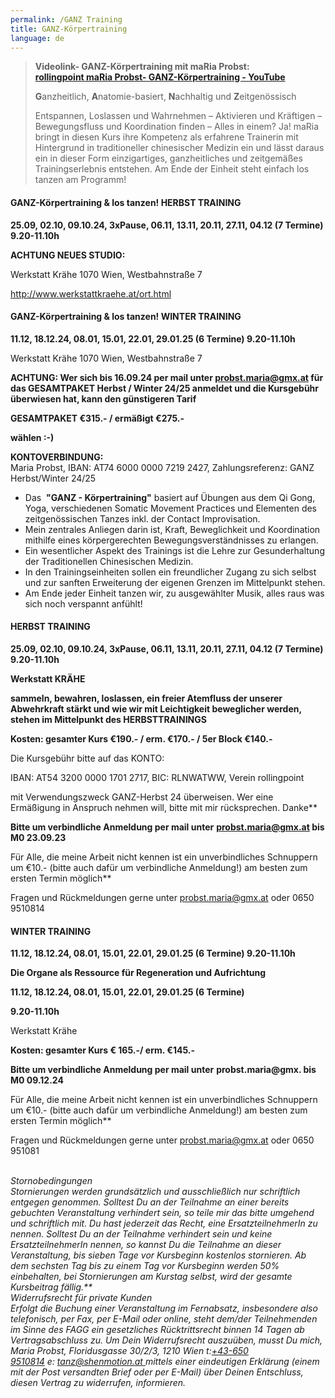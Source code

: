 ```yaml
---
permalink: /GANZ Training
title: GANZ-Körpertraining
language: de
---
```

> **Videolink- GANZ-Körpertraining mit maRia Probst:**\
> **[rollingpoint maRia Probst- GANZ-Körpertraining - YouTube](https://www.youtube.com/watch?v=6A5otnVZAg4)**
>
> **G**anzheitlich, **A**natomie-basiert, **N**achhaltig und **Z**eitgenössisch
>
> Entspannen, Loslassen und Wahrnehmen – Aktivieren und Kräftigen – Bewegungsfluss und Koordination finden – Alles in einem? Ja! maRia bringt in diesen Kurs ihre Kompetenz als erfahrene Trainerin mit Hintergrund in traditioneller chinesischer Medizin ein und lässt daraus ein in dieser Form einzigartiges, ganzheitliches und zeitgemäßes Trainingserlebnis entstehen. Am Ende der Einheit steht einfach los tanzen am Programm!

#### **GANZ-Körpertraining & los tanzen! HERBST TRAINING**

**25.09, 02.10, 09.10.24, 3xPause, 06.11, 13.11, 20.11, 27.11, 04.12 (7 Termine) 9.20-11.10h**

**ACHTUNG NEUES STUDIO:**

Werkstatt Krähe
1070 Wien, Westbahnstraße 7

http://www.werkstattkraehe.at/ort.html

#### **GANZ-Körpertraining & los tanzen! WINTER TRAINING**

**11.12, 18.12.24, 08.01, 15.01, 22.01, 29.01.25 (6 Termine) 9.20-11.10h**

Werkstatt Krähe
1070 Wien, Westbahnstraße 7

**ACHTUNG: Wer sich bis 16.09.24 per mail unter probst.maria@gmx.at für das GESAMTPAKET Herbst / Winter 24/25 anmeldet und die Kursgebühr überwiesen hat, kann den günstigeren Tarif** 

**GESAMTPAKET €315.- / ermäßigt €275.-**

**wählen :-)**

**KONTOVERBINDUNG:**\
Maria Probst, IBAN: AT74 6000 0000 7219 2427, Zahlungsreferenz: GANZ  Herbst/Winter 24/25

* Das  **"GANZ - Körpertraining"** basiert auf Übungen aus dem Qi Gong, Yoga, verschiedenen Somatic Movement Practices und Elementen des zeitgenössischen Tanzes inkl. der Contact Improvisation. 
* Mein zentrales Anliegen darin ist, Kraft, Beweglichkeit und Koordination mithilfe eines körpergerechten Bewegungsverständnisses zu erlangen. 
* Ein wesentlicher Aspekt des Trainings ist die Lehre zur Gesunderhaltung der Traditionellen Chinesischen Medizin. 
* In den Trainingseinheiten sollen ein freundlicher Zugang zu sich selbst und zur sanften Erweiterung der eigenen Grenzen im Mittelpunkt stehen. 
* Am Ende jeder Einheit tanzen wir, zu ausgewählter Musik, alles raus was sich noch verspannt anfühlt!



#### **HERBST TRAINING**

**25.09, 02.10, 09.10.24, 3xPause, 06.11, 13.11, 20.11, 27.11, 04.12 (7 Termine) 9.20-11.10h**

**Werkstatt KRÄHE**

**sammeln, bewahren, loslassen, ein freier Atemfluss der unserer Abwehrkraft stärkt und wie wir mit Leichtigkeit beweglicher werden, stehen im Mittelpunkt des HERBSTTRAININGS**

**Kosten: gesamter Kurs €190.- / erm. €170.- / 5er Block €140.-**

Die Kursgebühr bitte auf das KONTO:

IBAN: AT54 3200 0000 1701 2717, BIC: RLNWATWW, Verein rollingpoint

mit Verwendungszweck GANZ-Herbst 24 überweisen. Wer eine Ermäßigung in Anspruch nehmen will, bitte mit mir rücksprechen. Danke\*\*

**Bitte um verbindliche Anmeldung per mail unter** [](mailto:tanz@shenmotion.at)**probst.maria@gmx.at bis M0 23.09.23**

Für Alle, die meine Arbeit nicht kennen ist ein unverbindliches Schnuppern um €10.- (bitte auch dafür um verbindliche Anmeldung!) am besten zum ersten Termin möglich\*\*

Fragen und Rückmeldungen gerne unter [](mailto:tanz@shenmotion.at)probst.maria@gmx.at oder 0650 9510814

#### **WINTER TRAINING**

**11.12, 18.12.24, 08.01, 15.01, 22.01, 29.01.25 (6 Termine) 9.20-11.10h**

**Die Organe als Ressource für Regeneration und Aufrichtung**

**11.12, 18.12.24, 08.01, 15.01, 22.01, 29.01.25 (6 Termine)**

**9.20-11.10h**

Werkstatt Krähe

**Kosten: gesamter Kurs € 165.-/ erm. €145.-**

**Bitte um verbindliche Anmeldung per mail unter** [](mailto:tanz@shenmotion.at)**probst.maria@gmx. bis M0 09.12.24**

Für Alle, die meine Arbeit nicht kennen ist ein unverbindliches Schnuppern um €10.- (bitte auch dafür um verbindliche Anmeldung!) am besten zum ersten Termin möglich\*\*

Fragen und Rückmeldungen gerne unter probst.maria@gmx.at oder 0650 951081

\
*Stornobedingungen\
Stornierungen werden grundsätzlich und ausschließlich nur schriftlich entgegen genommen. Solltest Du an der Teilnahme an einer bereits gebuchten Veranstaltung verhindert sein, so teile mir das bitte umgehend und schriftlich mit. Du hast jederzeit das Recht, eine ErsatzteilnehmerIn zu nennen. Solltest Du an der Teilnahme verhindert sein und keine ErsatzteilnehmerIn nennen, so kannst Du die Teilnahme an dieser Veranstaltung, bis sieben Tage vor Kursbeginn kostenlos stornieren. Ab dem sechsten Tag bis zu einem Tag vor Kursbeginn werden 50% einbehalten, bei Stornierungen am Kurstag selbst, wird der gesamte Kursbeitrag fällig.\*\*\
Widerrufsrecht für private Kunden\
Erfolgt die Buchung einer Veranstaltung im Fernabsatz, insbesondere also telefonisch, per Fax, per E-Mail oder online, steht dem/der Teilnehmenden im Sinne des FAGG ein gesetzliches Rücktrittsrecht binnen 14 Tagen ab Vertragsabschluss zu. Um Dein Widerrufsrecht auszuüben, musst Du mich, Maria Probst, Floridusgasse 30/2/3, 1210 Wien t:[+43-650 9510814](<>) e: [tanz@shenmotion.at ](mailto:hdb.kurse@dibk.at)mittels einer eindeutigen Erklärung (einem mit der Post versandten Brief oder per E-Mail) über Deinen Entschluss, diesen Vertrag zu widerrufen, informieren.*

<!--EndFragment-->

![]()

![]()
